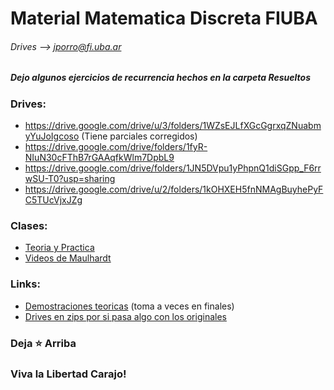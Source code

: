 # Material Matematica Discreta FIUBA
###### Drives --> jporro@fi.uba.ar
##### Dejo algunos ejercicios de recurrencia hechos en la carpeta Resueltos

### Drives:
* https://drive.google.com/drive/u/3/folders/1WZsEJLfXGcGgrxqZNuabmyYuJoIgcoso (Tiene parciales corregidos)
* https://drive.google.com/drive/folders/1fyR-NIuN30cFThB7rGAAqfkWlm7DpbL9
* https://drive.google.com/drive/folders/1JN5DVpu1yPhpnQ1diSGpp_F6rrwSU-T0?usp=sharing
* https://drive.google.com/drive/u/2/folders/1kOHXEH5fnNMAgBuyhePyFC5TUcVjxJZg

### Clases:
* [Teoria y Practica](https://drive.google.com/drive/folders/1tPdmZbSLFGi1G8Xq9ISNbRxDimYXWERy)
* [Videos de Maulhardt](https://youtube.com/playlist?list=PLM7ZBJfsXV3Se8Mjwn8RRbkFHl4OComOb) 

### Links:
* [Demostraciones teoricas](https://gist.github.com/milemarchese/3443345e9f895018dca2dacc78a9cc77#file-6107_matematica_discreta-ejercicios_de_final-ipynb) (toma a veces en finales)
* [Drives en zips por si pasa algo con los originales](https://drive.google.com/drive/u/1/folders/1ewmcffTqOaZw3W5vT_prZMxQDUoGcvsQ)

### Deja ⭐ Arriba
### Viva la Libertad Carajo!

